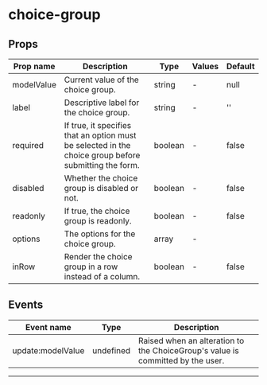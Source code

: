 # choice-group

## Props

| Prop name  | Description                                                                                           | Type    | Values | Default |
| ---------- | ----------------------------------------------------------------------------------------------------- | ------- | ------ | ------- |
| modelValue | Current value of the choice group.                                                                    | string  | -      | null    |
| label      | Descriptive label for the choice group.                                                               | string  | -      | ''      |
| required   | If true, it specifies that an option must be selected in the choice group before submitting the form. | boolean | -      | false   |
| disabled   | Whether the choice group is disabled or not.                                                          | boolean | -      | false   |
| readonly   | If true, the choice group is readonly.                                                                | boolean | -      | false   |
| options    | The options for the choice group.                                                                     | array   | -      |         |
| inRow      | Render the choice group in a row instead of a column.                                                 | boolean | -      | false   |

## Events

| Event name        | Type      | Description                                                                    |
| ----------------- | --------- | ------------------------------------------------------------------------------ |
| update:modelValue | undefined | Raised when an alteration to the ChoiceGroup's value is committed by the user. |

---

